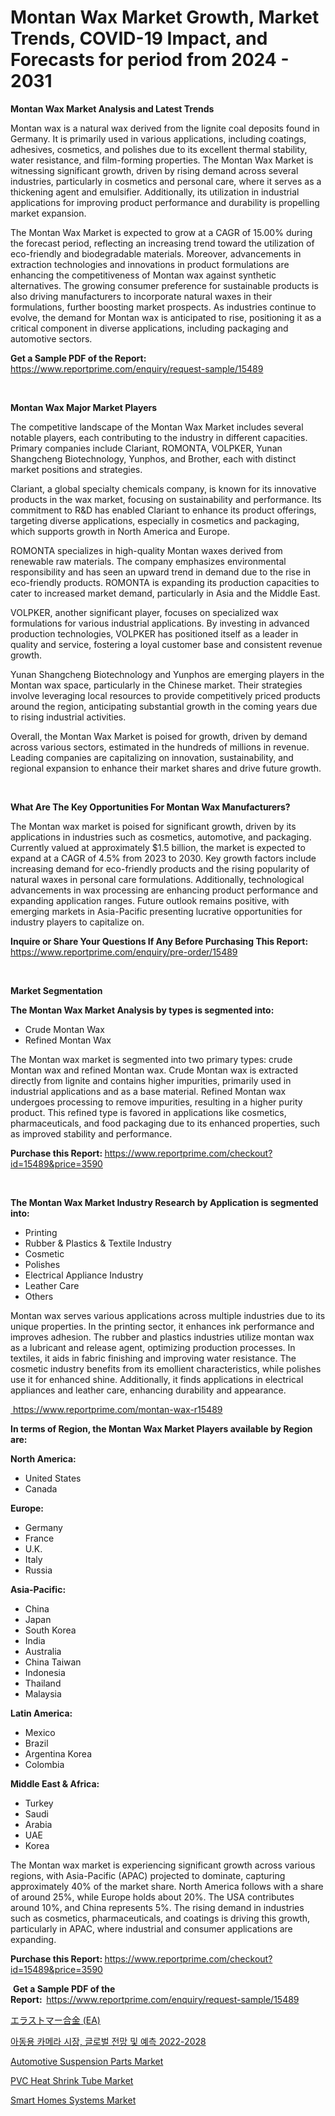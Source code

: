 <p><h1>Montan Wax Market Growth, Market Trends, COVID-19 Impact, and Forecasts for period from 2024 - 2031</h1></p><p><strong>Montan Wax Market Analysis and Latest Trends</strong></p>
<p><p>Montan wax is a natural wax derived from the lignite coal deposits found in Germany. It is primarily used in various applications, including coatings, adhesives, cosmetics, and polishes due to its excellent thermal stability, water resistance, and film-forming properties. The Montan Wax Market is witnessing significant growth, driven by rising demand across several industries, particularly in cosmetics and personal care, where it serves as a thickening agent and emulsifier. Additionally, its utilization in industrial applications for improving product performance and durability is propelling market expansion.</p><p>The Montan Wax Market is expected to grow at a CAGR of 15.00% during the forecast period, reflecting an increasing trend toward the utilization of eco-friendly and biodegradable materials. Moreover, advancements in extraction technologies and innovations in product formulations are enhancing the competitiveness of Montan wax against synthetic alternatives. The growing consumer preference for sustainable products is also driving manufacturers to incorporate natural waxes in their formulations, further boosting market prospects. As industries continue to evolve, the demand for Montan wax is anticipated to rise, positioning it as a critical component in diverse applications, including packaging and automotive sectors.</p></p>
<p><strong>Get a Sample PDF of the Report:&nbsp;</strong> <a href="https://www.reportprime.com/enquiry/request-sample/15489">https://www.reportprime.com/enquiry/request-sample/15489</a></p>
<p>&nbsp;</p>
<p><strong>Montan Wax Major Market Players</strong></p>
<p><p>The competitive landscape of the Montan Wax Market includes several notable players, each contributing to the industry in different capacities. Primary companies include Clariant, ROMONTA, VOLPKER, Yunan Shangcheng Biotechnology, Yunphos, and Brother, each with distinct market positions and strategies.</p><p>Clariant, a global specialty chemicals company, is known for its innovative products in the wax market, focusing on sustainability and performance. Its commitment to R&D has enabled Clariant to enhance its product offerings, targeting diverse applications, especially in cosmetics and packaging, which supports growth in North America and Europe.</p><p>ROMONTA specializes in high-quality Montan waxes derived from renewable raw materials. The company emphasizes environmental responsibility and has seen an upward trend in demand due to the rise in eco-friendly products. ROMONTA is expanding its production capacities to cater to increased market demand, particularly in Asia and the Middle East.</p><p>VOLPKER, another significant player, focuses on specialized wax formulations for various industrial applications. By investing in advanced production technologies, VOLPKER has positioned itself as a leader in quality and service, fostering a loyal customer base and consistent revenue growth.</p><p>Yunan Shangcheng Biotechnology and Yunphos are emerging players in the Montan wax space, particularly in the Chinese market. Their strategies involve leveraging local resources to provide competitively priced products around the region, anticipating substantial growth in the coming years due to rising industrial activities.</p><p>Overall, the Montan Wax Market is poised for growth, driven by demand across various sectors, estimated in the hundreds of millions in revenue. Leading companies are capitalizing on innovation, sustainability, and regional expansion to enhance their market shares and drive future growth.</p></p>
<p>&nbsp;</p>
<p><strong>What Are The Key Opportunities For Montan Wax Manufacturers?</strong></p>
<p><p>The Montan wax market is poised for significant growth, driven by its applications in industries such as cosmetics, automotive, and packaging. Currently valued at approximately $1.5 billion, the market is expected to expand at a CAGR of 4.5% from 2023 to 2030. Key growth factors include increasing demand for eco-friendly products and the rising popularity of natural waxes in personal care formulations. Additionally, technological advancements in wax processing are enhancing product performance and expanding application ranges. Future outlook remains positive, with emerging markets in Asia-Pacific presenting lucrative opportunities for industry players to capitalize on.</p></p>
<p><strong>Inquire or Share Your Questions If Any Before Purchasing This Report:</strong> <a href="https://www.reportprime.com/enquiry/pre-order/15489">https://www.reportprime.com/enquiry/pre-order/15489</a></p>
<p>&nbsp;</p>
<p><strong>Market Segmentation</strong></p>
<p><strong>The Montan Wax Market Analysis by types is segmented into:</strong></p>
<p><ul><li>Crude Montan Wax</li><li>Refined Montan Wax</li></ul></p>
<p><p>The Montan wax market is segmented into two primary types: crude Montan wax and refined Montan wax. Crude Montan wax is extracted directly from lignite and contains higher impurities, primarily used in industrial applications and as a base material. Refined Montan wax undergoes processing to remove impurities, resulting in a higher purity product. This refined type is favored in applications like cosmetics, pharmaceuticals, and food packaging due to its enhanced properties, such as improved stability and performance.</p></p>
<p><strong>Purchase this Report:&nbsp;</strong><a href="https://www.reportprime.com/checkout?id=15489&price=3590">https://www.reportprime.com/checkout?id=15489&price=3590</a></p>
<p>&nbsp;</p>
<p><strong>The Montan Wax Market Industry Research by Application is segmented into:</strong></p>
<p><ul><li>Printing</li><li>Rubber & Plastics & Textile Industry</li><li>Cosmetic</li><li>Polishes</li><li>Electrical Appliance Industry</li><li>Leather Care</li><li>Others</li></ul></p>
<p><p>Montan wax serves various applications across multiple industries due to its unique properties. In the printing sector, it enhances ink performance and improves adhesion. The rubber and plastics industries utilize montan wax as a lubricant and release agent, optimizing production processes. In textiles, it aids in fabric finishing and improving water resistance. The cosmetic industry benefits from its emollient characteristics, while polishes use it for enhanced shine. Additionally, it finds applications in electrical appliances and leather care, enhancing durability and appearance.</p></p>
<p><a href="https://www.reportprime.com/montan-wax-r15489">&nbsp;https://www.reportprime.com/montan-wax-r15489</a></p>
<p><strong>In terms of Region, the Montan Wax Market Players available by Region are:</strong></p>
<p>
    <p> <strong> North America: </strong>
        <ul>
            <li>United States</li>
            <li>Canada</li>
        </ul>
        </p> 
    <p> <strong> Europe: </strong>
        <ul>
            <li>Germany</li>
            <li>France</li>
            <li>U.K.</li>
            <li>Italy</li>
            <li>Russia</li>
        </ul>
        </p> 
    <p> <strong> Asia-Pacific: </strong>
        <ul>
            <li>China</li>
            <li>Japan</li>
            <li>South Korea</li>
            <li>India</li>
            <li>Australia</li>
            <li>China Taiwan</li>
            <li>Indonesia</li>
            <li>Thailand</li>
            <li>Malaysia</li>
        </ul>
        </p> 
    <p> <strong> Latin America: </strong>
        <ul>
            <li>Mexico</li>
            <li>Brazil</li>
            <li>Argentina Korea</li>
            <li>Colombia</li>
        </ul>
        </p> 
    <p> <strong> Middle East & Africa: </strong>
        <ul>
            <li>Turkey</li>
            <li>Saudi</li>
            <li>Arabia</li>
            <li>UAE</li>
            <li>Korea</li>
        </ul>
    </p>
    </p>
<p><p>The Montan wax market is experiencing significant growth across various regions, with Asia-Pacific (APAC) projected to dominate, capturing approximately 40% of the market share. North America follows with a share of around 25%, while Europe holds about 20%. The USA contributes around 10%, and China represents 5%. The rising demand in industries such as cosmetics, pharmaceuticals, and coatings is driving this growth, particularly in APAC, where industrial and consumer applications are expanding.</p></p>
<p><strong>Purchase this Report: </strong><a href="https://www.reportprime.com/checkout?id=15489&price=3590">https://www.reportprime.com/checkout?id=15489&price=3590</a></p>
<p>&nbsp;<strong>Get a Sample PDF of the Report:&nbsp;&nbsp;</strong><a href="https://www.reportprime.com/enquiry/request-sample/15489">https://www.reportprime.com/enquiry/request-sample/15489</a></p>
<p><strong></strong></p>
<p><p><a href="https://medium.com/@maudabbott7/elastomeric-alloy-ea-market-%E3%81%AE%E3%82%B0%E3%83%AD%E3%83%BC%E3%83%90%E3%83%AB%E5%B8%82%E5%A0%B4%E6%A6%82%E8%A6%81%E3%81%AF-%E4%B8%96%E7%95%8C%E3%81%8A%E3%82%88%E3%81%B3%E4%B8%BB%E8%A6%81%E5%B8%82%E5%A0%B4%E3%81%AB%E3%81%8A%E3%81%91%E3%82%8B%E6%A5%AD%E7%95%8C%E3%81%AB%E5%BD%B1%E9%9F%BF%E3%82%92%E4%B8%8E%E3%81%88%E3%82%8B%E4%B8%BB%E8%A6%81%E3%81%AA%E3%83%88%E3%83%AC%E3%83%B3%E3%83%89%E3%81%AB%E3%81%A4%E3%81%84%E3%81%A6-%E7%8B%AC%E8%87%AA%E3%81%AE%E8%A6%96%E7%82%B9%E3%82%92%E6%8F%90%E4%BE%9B%E3%81%97%E3%81%BE%E3%81%99-6abe3dbad4b2">エラストマー合金 (EA)</a></p><p><a href="https://medium.com/@kelvinfeenrey98677/kid-s-camera-market-global-outlook-and-forecast-2022-2028-market-%EC%9D%98-%EA%B8%80%EB%A1%9C%EB%B2%8C-%EC%8B%9C%EC%9E%A5-%EA%B0%9C%EC%9A%94%EB%8A%94-%EC%A0%84-%EC%84%B8%EA%B3%84-%EB%B0%8F-%EC%A3%BC%EC%9A%94-%EC%8B%9C%EC%9E%A5%EC%9D%98-%EC%82%B0%EC%97%85%EC%97%90-015c1a74ae13">아동용 카메라 시장, 글로벌 전망 및 예측 2022-2028</a></p><p><a href="https://issuu.com/reportprime-2/docs/automotive-suspension-parts-market-_259829cbaf8b9c">Automotive Suspension Parts Market</a></p><p><a href="https://medium.com/@diane.macle6776/the-global-pvc-heat-shrink-tube-market-is-at-the-forefront-of-innovation-driving-rapid-industry-1a052320a51d?postPublishedType=initial">PVC Heat Shrink Tube Market</a></p><p><a href="https://www.linkedin.com/pulse/smart-homes-systems-market-global-regional-analysis-2024-2031-ve0hf?trackingId=a86j2lkYQF2tcww2MIuGlA%3D%3D">Smart Homes Systems Market</a></p></p>